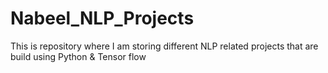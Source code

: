 # Nabeel_NLP_Projects
This is repository where I am storing different NLP related projects that are build using Python &amp; Tensor flow
